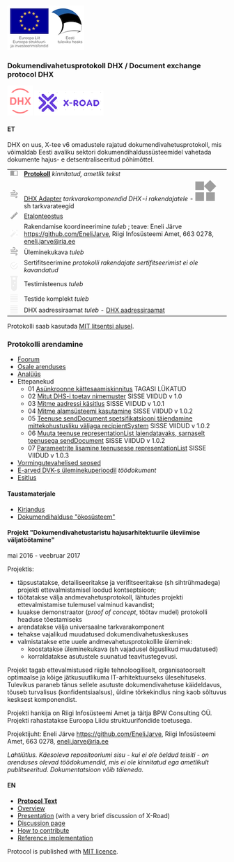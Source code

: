 ![](img/EL_struktuuri-_ja_investeerimisfondid_horisontaalne.jpg)

### Dokumendivahetusprotokoll DHX / Document exchange protocol DHX

![](docs/DHX.PNG)  ![](docs/X-ROAD.PNG)

#### ET

DHX on uus, X-tee v6 omadustele rajatud dokumendivahetusprotokoll, mis võimaldab Eesti avaliku sektori dokumendihaldussüsteemidel vahetada dokumente hajus- e detsentraliseeritud põhimõttel.

|     |             |
|-----|-------------|
| ![](img/book-open-variant.png) | __[Protokoll](https://e-gov.github.io/DHX)__ _kinnitatud, ametlik tekst_ |
| ![](img/power-plug.png) | [DHX Adapter](https://github.com/e-gov/DHX-adapter) _tarkvarakomponendid DHX-i rakendajatele_   - ![](img/widgets.png) sh tarkvarateegid |
| ![](img/ruler.png) | [Etalonteostus](https://github.com/e-gov/DHX-etalon) |
| ![](img/auto-fix.png) | Rakendamise koordineerimine _tuleb_ ; teave: Eneli Järve https://github.com/EneliJarve, Riigi Infosüsteemi Amet, 663 0278, eneli.jarve@ria.ee |
| ![](img/weather-windy.png) | Üleminekukava _tuleb_ |
| ![](img/checkbox-marked-circle-outline.png) | Sertifitseerimine _protokolli rakendajate sertifitseerimist ei ole kavandatud_ |
| ![](img/test-tube.png) | Testimisteenus _tuleb_ |
| ![](img/format-align-justify.png) | Testide komplekt _tuleb_ |
| ![](img/format-align-justify.png) | DHX aadressiraamat _tuleb_ - [DHX aadressiraamat](docs/DHX-aadressiraamat.md) | _spetsifikatsioon_ |

Protokolli saab kasutada [MIT litsentsi alusel](LICENCE.txt).

### Protokolli arendamine
- [Foorum](https://github.com/e-gov/DHX/issues)
- [Osale arenduses](CONTRIBUTING.md)
- [Analüüs](https://github.com/e-gov/DHX/blob/master/files/Hajusa_dokumendivahetuse_andmevahetusprotokolli_DHX_anal%C3%BC%C3%BCs_1.2.pdf)
- Ettepanekud
  - 01 [Asünkroonne kättesaamiskinnitus](files/Ettepanek-01.md#as%C3%BCnkroonne-k%C3%A4ttesaamiskinnitus) TAGASI LÜKATUD
  - 02 [Mitut DHS-i toetav nimemuster](files/Ettepanek-02.md#mitut-dhs-i-toetav-nimemuster) SISSE VIIDUD v 1.0
  - 03 [Mitme aadressi käsitlus](files/Ettepanek-03.md) SISSE VIIDUD v 1.0.1
  - 04 [Mitme alamsüsteemi kasutamine](files/Ettepanek-04.md) SISSE VIIDUD v 1.0.2
  - 05 [Teenuse sendDocument spetsifikatsiooni täiendamine mittekohustusliku väljaga recipientSystem](files/Ettepanek-05.md) SISSE VIIDUD v 1.0.2
  - 06 [Muuta teenuse representationList laiendatavaks, sarnaselt teenusega sendDocument](files/Ettepanek-06.md) SISSE VIIDUD v 1.0.2
  - 07 [Parameetrite lisamine teenusesse representationList](files/Ettepanek-07.md) SISSE VIIDUD v 1.0.3
- [Vormingutevahelised seosed](https://e-gov.github.io/DHX/Vormingud.html)
- [E-arved DVK-s üleminekuperioodil](docs/E-arved.md) _töödokument_
- [Esitlus](http://slides.com/priitparmakson/dhx/fullscreen)

#### Taustamaterjale
- [Kirjandus](files/Kirjandus.md)
- [Dokumendihalduse "ökosüsteem"](files/DOK-S.md)

#### Projekt "Dokumendivahetustaristu hajusarhitektuurile üleviimise väljatöötamine"

mai 2016 - veebruar 2017

Projektis: 

- täpsustatakse, detailiseeritakse ja verifitseeritakse (sh sihtrühmadega) projekti ettevalmistamisel loodud kontseptsioon;
- töötatakse välja andmevahetusprotokoll, lähtudes projekti ettevalmistamise tulemusel valminud kavandist;
- luuakse demonstraator (_proof of concept_, töötav mudel) protokolli headuse tõestamiseks
- arendatakse välja universaalne tarkvarakomponent
- tehakse vajalikud muudatused dokumendivahetuskeskuses
- valmistatakse ette uuele andmevahetusprotokollile üleminek:
     - koostatakse üleminekukava (sh vajadusel õiguslikud muudatused)
     - korraldatakse asutustele suunatud teavitustegevusi.

Projekt tagab ettevalmistused riigile tehnoloogiliselt, organisatoorselt optimaalse ja kõige jätkusuutlikuma IT-arhitektuurseks ülesehituseks. Tulevikus paraneb tänus sellele asutuste dokumendivahetuse käideldavus, tõuseb turvalisus (konfidentsiaalsus), üldine tõrkekindlus ning kaob sõltuvus kesksest komponendist.

Projekti hankija on Riigi Infosüsteemi Amet ja täitja BPW Consulting OÜ. Projekti rahastatakse Euroopa Liidu struktuurifondide toetusega.

Projektijuht: Eneli Järve https://github.com/EneliJarve, Riigi Infosüsteemi Amet, 663 0278, eneli.jarve@ria.ee

_Lahtiütlus. Käesoleva repositooriumi sisu - kui ei ole öeldud teisiti - on arenduses olevad töödokumendid, mis ei ole kinnitatud ega ametlikult publitseeritud. Dokumentatsioon võib täieneda._

#### EN

- __[Protocol Text](docs/EN.html)__
- [Overview](https://github.com/e-gov/DHX/blob/master/files/Overview.md)
- [Presentation](https://github.com/e-gov/DHX/blob/master/files/DHX_EN%20%282%29.pdf) (with a very brief discussion of X-Road)
- [Discussion page](https://github.com/e-gov/DHX/issues)
- [How to contribute](https://github.com/e-gov/DHX/blob/master/CONTRIBUTING.md)
- [Reference implementation](https://github.com/e-gov/DHX-etalon)

Protocol is published with [MIT licence](LICENCE.txt).
